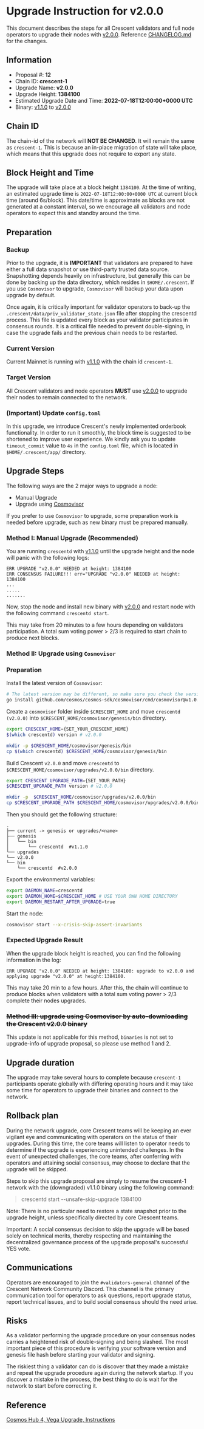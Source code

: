 # Upgrade Instruction for v2.0.0

This document describes the steps for all Crescent validators and full node operators to upgrade their nodes with [v2.0.0](https://github.com/crescent-network/crescent/releases/tag/v2.0.0). Reference [CHANGELOG.md](https://github.com/crescent-network/crescent/blob/v2.0.0/CHANGELOG.md) for the changes.

## Information

- Proposal #: **12**
- Chain ID: **crescent-1**
- Upgrade Name: **v2.0.0**
- Upgrade Height: **1384100**
- Estimated Upgrade Date and Time: **2022-07-18T12:00:00+0000 UTC**
- Binary: [v1.1.0](https://github.com/crescent-network/crescent/releases/tag/v1.1.0) to [v2.0.0](https://github.com/crescent-network/crescent/releases/tag/v2.0.0)


## Chain ID

The chain-id of the network will **NOT BE CHANGED**. It will remain the same as `crescent-1`. This is because an in-place migration of state will take place, which means that this upgrade does not require to export any state.

## Block Height and Time

The upgrade will take place at a block height `1384100`. At the time of writing, an estimated upgrade time is `2022-07-18T12:00:00+0000 UTC` at current block time (around 6s/block). This date/time is approximate as blocks are not generated at a constant interval, so we encourage all validators and node operators to expect this and standby around the time. 

## Preparation

### **Backup**

Prior to the upgrade, it is **IMPORTANT** that validators are prepared to have either a full data snapshot or use third-party trusted data source. Snapshotting depends heavily on infrastructure, but generally this can be done by backing up the data directory, which resides in `$HOME/.crescent`. If you use `Cosmovisor` to upgrade, `Cosmovisor` will backup your data upon upgrade by default.

Once again, it is critically important for validator operators to back-up the `.crescent/data/priv_validator_state.json` file after stopping the crescentd process. This file is updated every block as your validator participates in consensus rounds. It is a critical file needed to prevent double-signing, in case the upgrade fails and the previous chain needs to be restarted.

### Current Version
Current Mainnet is running with [v1.1.0](https://github.com/crescent-network/crescent/releases/tag/v1.1.0) with the chain id `crescent-1`.

### Target Version
All Crescent validators and node operators **MUST** use [v2.0.0](https://github.com/crescent-network/crescent/releases/tag/v2.0.0) to upgrade their nodes to remain connected to the network.

### (Important) Update `config.toml`

In this upgrade, we introduce Crescent's newly implemented orderbook functionality. In order to run it smoothly, the block time is suggested to be shortened to improve user experience. We kindly ask you to update `timeout_commit` value to `4s` in the `config.toml` file, which is located in `$HOME/.crescent/app/` directory.

## Upgrade Steps

The following ways are the 2 major ways to upgrade a node:

- Manual Upgrade
- Upgrade using [Cosmovisor](https://github.com/cosmos/cosmos-sdk/tree/master/cosmovisor)

If you prefer to use `Cosmovisor` to upgrade, some preparation work is needed before upgrade, such as new binary must be prepared manually.

### Method I: Manual Upgrade (Recommended)

You are running `crescentd` with [v1.1.0](https://github.com/crescent-network/crescent/releases/tag/v1.1.0) until the upgrade height and the node will panic with the following logs:

```
ERR UPGRADE "v2.0.0" NEEDED at height: 1384100
ERR CONSENSUS FAILURE!!! err="UPGRADE "v2.0.0" NEEDED at height: 1384100
...
.....
.......
```

Now, stop the node and install new binary with [v2.0.0](https://github.com/crescent-network/crescent/releases/tag/v2.0.0) and restart node with the following command `crescentd start`.

This may take from 20 minutes to a few hours depending on validators participation. A total sum voting power > 2/3 is required to start chain to produce next blocks.

### Method II: Upgrade using `Cosmovisor` 

### Preparation

Install the latest version of `Cosmovisor`:

```bash
# The latest version may be different, so make sure you check the version
go install github.com/cosmos/cosmos-sdk/cosmovisor/cmd/cosmovisor@v1.0.0
```

Create a `cosmovisor` folder inside `$CRESCENT_HOME` and move `crescentd (v2.0.0)` into `$CRESCENT_HOME/cosmovisor/genesis/bin` directory.

```bash
export CRESCENT_HOME={SET_YOUR_CRESCENT_HOME}
$(which crescentd) version # v2.0.0

mkdir -p $CRESCENT_HOME/cosmovisor/genesis/bin
cp $(which crescentd) $CRESCENT_HOME/cosmovisor/genesis/bin
```

Build Crescent `v2.0.0` and move `crescentd` to `$CRESCENT_HOME/cosmovisor/upgrades/v2.0.0/bin` directory.

```bash
export CRESCENT_UPGRADE_PATH={SET_YOUR_PATH}
$CRESCENT_UPGRADE_PATH version # v2.0.0

mkdir -p  $CRESCENT_HOME/cosmovisor/upgrades/v2.0.0/bin
cp $CRESCENT_UPGRADE_PATH $CRESCENT_HOME/cosmovisor/upgrades/v2.0.0/bin
```

Then you should get the following structure:

```
.
├── current -> genesis or upgrades/<name>
├── genesis
│   └── bin
│       └── crescentd  #v1.1.0
└── upgrades
└── v2.0.0
└── bin
    └── crescentd  #v2.0.0
```

Export the environmental variables:

```bash
export DAEMON_NAME=crescentd
export DAEMON_HOME=$CRESCENT_HOME # USE YOUR OWN HOME DIRECTORY
export DAEMON_RESTART_AFTER_UPGRADE=true
```

Start the node:

```bash
cosmovisor start --x-crisis-skip-assert-invariants
```

### Expected Upgrade Result

When the upgrade block height is reached, you can find the following information in the log:

```
ERR UPGRADE "v2.0.0" NEEDED at height: 1384100: upgrade to v2.0.0 and applying upgrade "v2.0.0" at height:1384100.
```

This may take 20 min to a few hours.
After this, the chain will continue to produce blocks when validators with a total sum voting power > 2/3 complete their nodes upgrades.

### ~~Method III: upgrade using Cosmovisor by auto-downloading the Crescent ****v2.0.0**** binary~~

This update is not applicable for this method, `binaries` is not set to upgrade-info of upgrade proposal, so please use method 1 and 2.

## Upgrade duration

The upgrade may take several hours to complete because `crescent-1` participants operate globally with differing operating hours and it may take some time for operators to upgrade their binaries and connect to the network.

## Rollback plan

During the network upgrade, core Crescent teams will be keeping an ever vigilant eye and communicating with operators on the status of their upgrades. During this time, the core teams will listen to operator needs to determine if the upgrade is experiencing unintended challenges. In the event of unexpected challenges, the core teams, after conferring with operators and attaining social consensus, may choose to declare that the upgrade will be skipped.

Steps to skip this upgrade proposal are simply to resume the crescent-1 network with the (downgraded) v1.1.0 binary using the following command:

> crescentd start --unsafe-skip-upgrade 1384100
>

Note: There is no particular need to restore a state snapshot prior to the upgrade height, unless specifically directed by core Crescent teams.

Important: A social consensus decision to skip the upgrade will be based solely on technical merits, thereby respecting and maintaining the decentralized governance process of the upgrade proposal's successful YES vote.

## Communications

Operators are encouraged to join the `#validators-general` channel of the Crescent Network Community Discord. This channel is the primary communication tool for operators to ask questions, report upgrade status, report technical issues, and to build social consensus should the need arise. 

## Risks

As a validator performing the upgrade procedure on your consensus nodes carries a heightened risk of double-signing and being slashed. The most important piece of this procedure is verifying your software version and genesis file hash before starting your validator and signing.

The riskiest thing a validator can do is discover that they made a mistake and repeat the upgrade procedure again during the network startup. If you discover a mistake in the process, the best thing to do is wait for the network to start before correcting it.

## Reference

[Cosmos Hub 4, Vega Upgrade, Instructions](https://github.com/cosmos/gaia/blob/main/docs/migration/cosmoshub-4-vega-upgrade.md)
